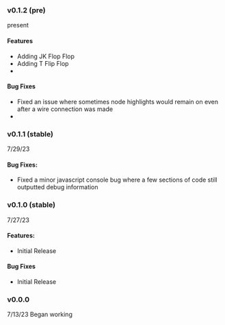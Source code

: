 ### v0.1.2 (pre)
present
#### Features
- Adding JK Flop Flop
- Adding T Flip Flop
-
#### Bug Fixes
- Fixed an issue where sometimes node highlights would remain on even after a wire connection was made
-

### v0.1.1 (stable)
7/29/23
#### Bug Fixes:
- Fixed a minor javascript console bug where a few sections of code still outputted debug information

### v0.1.0 (stable)
7/27/23
#### Features:
- Initial Release
#### Bug Fixes
- Initial Release

### v0.0.0
7/13/23
Began working
